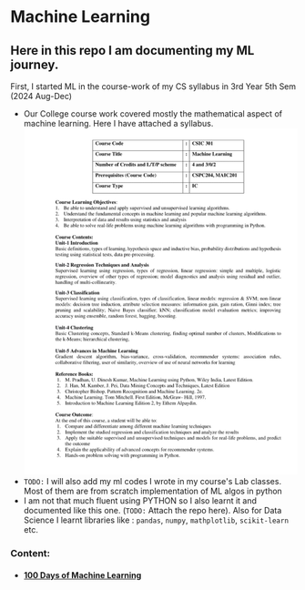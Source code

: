 # Machine Learning

## Here in this repo I am documenting my ML journey.
First, I started ML in the course-work of my CS syllabus in 3rd Year 5th Sem (2024 Aug-Dec)
- Our College course work covered mostly the mathematical aspect of machine learning. Here I have attached a syllabus.
![ML Syllabus of NITKKR](./assets/ML%20Syllabus.jpg)
- `TODO:` I will also add my ml codes I wrote in my course's Lab classes. Most of them are from scratch implementation of ML algos in python
- I am not that much fluent using PYTHON so I also learnt it and documented like this one. (`TODO:` Attach the repo here). Also for Data Science I learnt libraries like : `pandas`, `numpy`, `mathplotlib`, `scikit-learn` etc.

### Content: 
- #### [100 Days of Machine Learning](./100%20Days%20of%20Machine%20Learning/index.md)